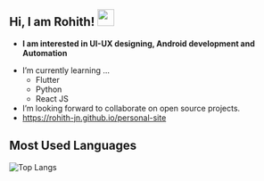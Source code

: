 ## Hi, I am Rohith! <img src="https://raw.githubusercontent.com/aemmadi/aemmadi/master/wave.gif" width="30px">

* **I am interested in UI-UX designing, Android development and Automation**
- I’m currently learning ...
  - Flutter
  - Python
  - React JS
- I’m looking forward to collaborate on open source projects.
- https://rohith-jn.github.io/personal-site


## Most Used Languages
![Top Langs](https://github-readme-stats.vercel.app/api/top-langs/?username=Rohith-JN&layout=compact)
